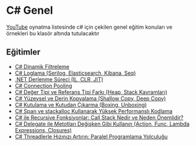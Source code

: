 # C# Genel
[YouTube](https://www.youtube.com/playlist?list=PLBEMB-Eql15t2u11zT4TzNPmTC04SIWue) oynatma listesinde c# için çekilen genel eğitim konuları ve örnekleri bu klasör altında tutulacaktır

## Eğitimler

- [C# Dinamik Filtreleme](https://www.youtube.com/watch?v=iz7pJXDe3VI&list=PLBEMB-Eql15t2u11zT4TzNPmTC04SIWue&index=1)
- [C# Loglama (Serilog, Elasticsearch, Kibana, Seq)](https://www.youtube.com/watch?v=KPNNDco4KPQ&list=PLBEMB-Eql15t2u11zT4TzNPmTC04SIWue&index=2)
- [.NET Derlenme Süreci (IL, CLR, JIT)](https://www.youtube.com/watch?v=Q4S_MVyugWM&list=PLBEMB-Eql15t2u11zT4TzNPmTC04SIWue&index=3)
- [C# Connection Pooling](https://www.youtube.com/watch?v=CGef3MTWW_A&list=PLBEMB-Eql15t2u11zT4TzNPmTC04SIWue&index=4)
- [C# Değer Tipi ve Referans Tipi Farkı (Heap, Stack Kavramları)](https://www.youtube.com/watch?v=kSA9XEk2ug0&list=PLBEMB-Eql15t2u11zT4TzNPmTC04SIWue&index=5)
- [C# Yüzeysel ve Derin Kopyalama (Shallow Copy, Deep Copy)](https://www.youtube.com/watch?v=MFZSSgGKAok&list=PLBEMB-Eql15t2u11zT4TzNPmTC04SIWue&index=6)
- [C# Kutulama ve Kutudan Çıkarma (Boxing, Unboxing)](https://www.youtube.com/watch?v=I7V8ydWiadY&list=PLBEMB-Eql15t2u11zT4TzNPmTC04SIWue&index=7)
- [C# Span ve stackalloc Kullanarak Yüksek Performanslı Kodlama](https://www.youtube.com/watch?v=35L0_1Ajo8w&list=PLBEMB-Eql15t2u11zT4TzNPmTC04SIWue&index=8)
- [C# ile Recursive Fonksiyonlar: Call Stack Nedir ve Neden Önemlidir?](https://www.youtube.com/watch?v=-kNOML9JmE8&list=PLBEMB-Eql15t2u11zT4TzNPmTC04SIWue&index=9)
- [C# Delegate ile Metotları Değişken Gibi Kullanın (Action, Func, Lambda Expressions, Closures)](https://www.youtube.com/watch?v=ygbRB-2s0oQ&list=PLBEMB-Eql15t2u11zT4TzNPmTC04SIWue&index=10)
- [C# Threadlerle Hızınızı Artırın: Paralel Programlama Yolculuğu]()
